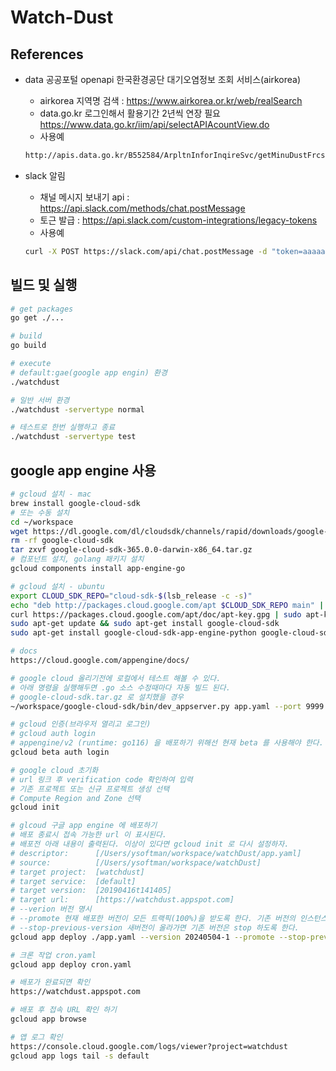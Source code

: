 # Watch-Dust

## References

- data 공공포털 openapi 한국환경공단 대기오염정보 조회 서비스(airkorea)

  - airkorea 지역명 검색 : <https://www.airkorea.or.kr/web/realSearch>
  - data.go.kr 로그인해서 활용기간 2년씩 연장 필요 <https://www.data.go.kr/iim/api/selectAPIAcountView.do>
  - 사용예

  ```bash
  http://apis.data.go.kr/B552584/ArpltnInforInqireSvc/getMinuDustFrcstDspth?numOfRows=4&pageNo=1&searchDate=2021-10-15&returnType=json&serviceKey=aaa
  ```

- slack 알림

  - 채널 메시지 보내기 api : <https://api.slack.com/methods/chat.postMessage>
  - 토근 발급 : <https://api.slack.com/custom-integrations/legacy-tokens>
  - 사용예

  ```bash
  curl -X POST https://slack.com/api/chat.postMessage -d "token=aaaaa&channel=dustinfo&username=watchDust bot&text=미세먼지 정보입니다."
  ```

## 빌드 및 실행

```bash
# get packages
go get ./...

# build
go build

# execute
# default:gae(google app engin) 환경
./watchdust

# 일반 서버 환경
./watchdust -servertype normal

# 테스트로 한번 실행하고 종료
./watchdust -servertype test
```

## google app engine 사용

```bash
# gcloud 설치 - mac
brew install google-cloud-sdk
# 또는 수동 설치
cd ~/workspace
wget https://dl.google.com/dl/cloudsdk/channels/rapid/downloads/google-cloud-sdk-365.0.0-darwin-x86_64.tar.gz
rm -rf google-cloud-sdk
tar zxvf google-cloud-sdk-365.0.0-darwin-x86_64.tar.gz
# 컴포넌트 설치, golang 패키지 설치
gcloud components install app-engine-go

# gcloud 설치 - ubuntu
export CLOUD_SDK_REPO="cloud-sdk-$(lsb_release -c -s)"
echo "deb http://packages.cloud.google.com/apt $CLOUD_SDK_REPO main" | sudo tee -a /etc/apt/sources.list.d/google-cloud-sdk.list
curl https://packages.cloud.google.com/apt/doc/apt-key.gpg | sudo apt-key add -
sudo apt-get update && sudo apt-get install google-cloud-sdk
sudo apt-get install google-cloud-sdk-app-engine-python google-cloud-sdk-app-engine-go google-cloud-sdk-datastore-emulator

# docs
https://cloud.google.com/appengine/docs/

# google cloud 올리기전에 로컬에서 테스트 해볼 수 있다.
# 아래 명령을 실행해두면 .go 소스 수정때마다 자동 빌드 된다.
# google-cloud-sdk.tar.gz 로 설치했을 경우
~/workspace/google-cloud-sdk/bin/dev_appserver.py app.yaml --port 9999

# gcloud 인증(브라우저 열리고 로그인)
# gcloud auth login
# appengine/v2 (runtime: go116) 을 배포하기 위해선 현재 beta 를 사용해야 한다.
gcloud beta auth login

# google cloud 초기화
# url 링크 후 verification code 확인하여 입력
# 기존 프로젝트 또는 신규 프로젝트 생성 선택
# Compute Region and Zone 선택
gcloud init

# glcoud 구글 app engine 에 배포하기
# 배포 종료시 접속 가능한 url 이 표시된다.
# 배포전 아래 내용이 출력된다. 이상이 있다면 gcloud init 로 다시 설정하자.
# descriptor:      [/Users/ysoftman/workspace/watchDust/app.yaml]
# source:          [/Users/ysoftman/workspace/watchDust]
# target project:  [watchdust]
# target service:  [default]
# target version:  [20190416t141405]
# target url:      [https://watchdust.appspot.com]
# --verion 버전 명시
# --promote 현재 배포한 버전이 모든 트랙픽(100%)을 받도록 한다. 기존 버전의 인스턴스는 트랙픽 0% 이 된다.
# --stop-previous-version 새버전이 올라가면 기존 버전은 stop 하도록 한다.
gcloud app deploy ./app.yaml --version 20240504-1 --promote --stop-previous-version

# 크론 작업 cron.yaml
gcloud app deploy cron.yaml

# 배포가 완료되면 확인
https://watchdust.appspot.com

# 배포 후 접속 URL 확인 하기
gcloud app browse

# 앱 로그 확인
https://console.cloud.google.com/logs/viewer?project=watchdust
gcloud app logs tail -s default
```
